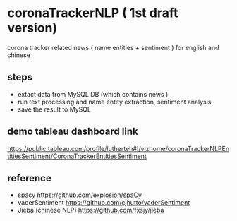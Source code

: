 # coronaTrackerNLP ( 1st draft version)
corona tracker related news ( name entities + sentiment ) for english and chinese

## steps
- extact data from MySQL DB (which contains news )
- run text processing and name entity extraction, sentiment analysis
- save the result to MySQL


## demo tableau dashboard link
https://public.tableau.com/profile/lutherteh#!/vizhome/coronaTrackerNLPEntitiesSentiment/CoronaTrackerEntitiesSentiment

## reference 
- spacy https://github.com/explosion/spaCy
- vaderSentiment https://github.com/cjhutto/vaderSentiment
- Jieba (chinese NLP) https://github.com/fxsjy/jieba
